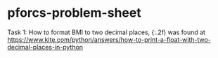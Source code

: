 # pforcs-problem-sheet
Task 1:
How to format BMI to two decimal places, {:.2f) was found at
https://www.kite.com/python/answers/how-to-print-a-float-with-two-decimal-places-in-python
